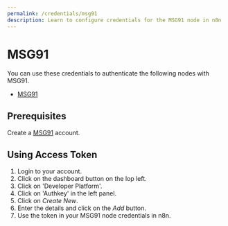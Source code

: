 ```yaml
---
permalink: /credentials/msg91
description: Learn to configure credentials for the MSG91 node in n8n
---
```


# MSG91

You can use these credentials to authenticate the following nodes with MSG91.
- [MSG91](../../nodes-library/nodes/MSG91/README.md)

## Prerequisites

Create a [MSG91](https://msg91.com/) account.

## Using Access Token
1. Login to your account.
2. Click on the dashboard button on the lop left.
3. Click on 'Developer Platform'.
3. Click on 'Authkey' in the left panel.
4. Click on *Create New*.
5. Enter the details and click on the *Add* button.
6. Use the token in your MSG91 node credentials in n8n.
